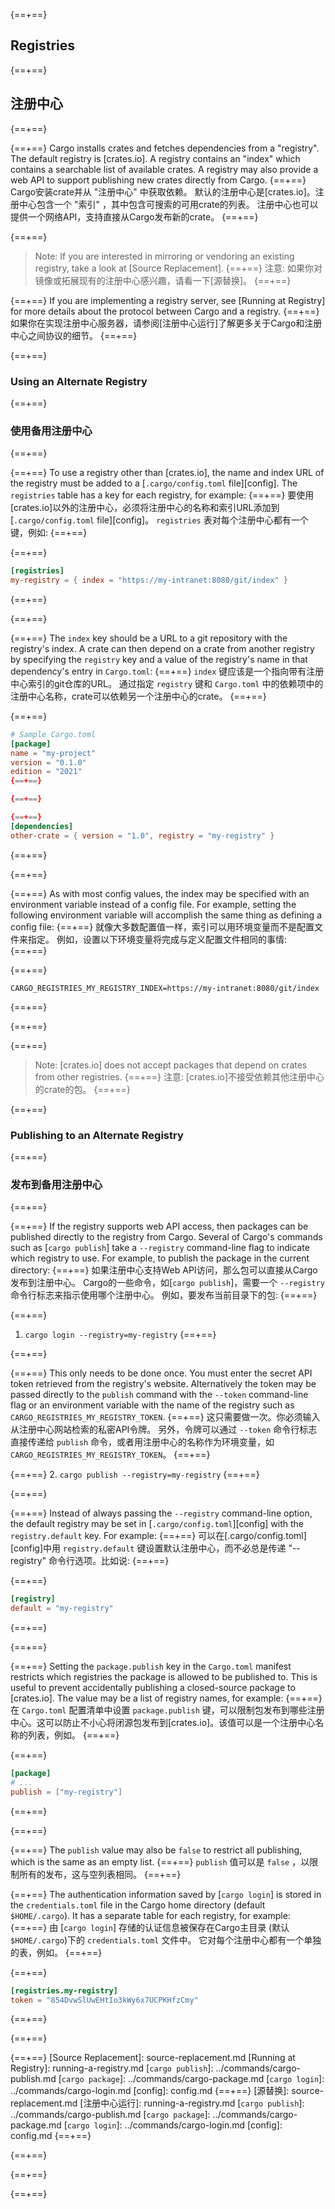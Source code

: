 {==+==}
## Registries
{==+==}
## 注册中心
{==+==}

{==+==}
Cargo installs crates and fetches dependencies from a "registry". The default
registry is [crates.io]. A registry contains an "index" which contains a
searchable list of available crates. A registry may also provide a web API to
support publishing new crates directly from Cargo.
{==+==}
Cargo安装crate并从 "注册中心" 中获取依赖。
默认的注册中心是[crates.io]。注册中心包含一个 "索引" ，其中包含可搜索的可用crate的列表。
注册中心也可以提供一个网络API，支持直接从Cargo发布新的crate。
{==+==}

{==+==}
> Note: If you are interested in mirroring or vendoring an existing registry,
> take a look at [Source Replacement].
{==+==}
> 注意: 如果你对镜像或拓展现有的注册中心感兴趣，请看一下[源替换]。
{==+==}

{==+==}
If you are implementing a registry server, see [Running at Registry] for more
details about the protocol between Cargo and a registry.
{==+==}
如果你在实现注册中心服务器，请参阅[注册中心运行]了解更多关于Cargo和注册中心之间协议的细节。
{==+==}

{==+==}
### Using an Alternate Registry
{==+==}
### 使用备用注册中心
{==+==}

{==+==}
To use a registry other than [crates.io], the name and index URL of the
registry must be added to a [`.cargo/config.toml` file][config]. The `registries`
table has a key for each registry, for example:
{==+==}
要使用[crates.io]以外的注册中心，必须将注册中心的名称和索引URL添加到 [`.cargo/config.toml` file][config]。 `registries` 表对每个注册中心都有一个键，例如:
{==+==}

{==+==}
```toml
[registries]
my-registry = { index = "https://my-intranet:8080/git/index" }
```
{==+==}

{==+==}

{==+==}
The `index` key should be a URL to a git repository with the registry's index.
A crate can then depend on a crate from another registry by specifying the
`registry` key and a value of the registry's name in that dependency's entry
in `Cargo.toml`:
{==+==}
`index` 键应该是一个指向带有注册中心索引的git仓库的URL。
通过指定 `registry` 键和 `Cargo.toml` 中的依赖项中的注册中心名称，crate可以依赖另一个注册中心的crate。
{==+==}

{==+==}
```toml
# Sample Cargo.toml
[package]
name = "my-project"
version = "0.1.0"
edition = "2021"
{==+==}

{==+==}

{==+==}
[dependencies]
other-crate = { version = "1.0", registry = "my-registry" }
```
{==+==}

{==+==}

{==+==}
As with most config values, the index may be specified with an environment
variable instead of a config file. For example, setting the following
environment variable will accomplish the same thing as defining a config file:
{==+==}
就像大多数配置值一样，索引可以用环境变量而不是配置文件来指定。
例如，设置以下环境变量将完成与定义配置文件相同的事情:
{==+==}

{==+==}
```ignore
CARGO_REGISTRIES_MY_REGISTRY_INDEX=https://my-intranet:8080/git/index
```
{==+==}

{==+==}

{==+==}
> Note: [crates.io] does not accept packages that depend on crates from other
> registries.
{==+==}
> 注意: [crates.io]不接受依赖其他注册中心的crate的包。
{==+==}

{==+==}
### Publishing to an Alternate Registry
{==+==}
### 发布到备用注册中心
{==+==}

{==+==}
If the registry supports web API access, then packages can be published
directly to the registry from Cargo. Several of Cargo's commands such as
[`cargo publish`] take a `--registry` command-line flag to indicate which
registry to use. For example, to publish the package in the current directory:
{==+==}
如果注册中心支持Web API访问，那么包可以直接从Cargo发布到注册中心。
Cargo的一些命令，如[`cargo publish`]，需要一个 `--registry` 命令行标志来指示使用哪个注册中心。
例如，要发布当前目录下的包:
{==+==}

{==+==}
1. `cargo login --registry=my-registry`
{==+==}

{==+==}

{==+==}
    This only needs to be done once. You must enter the secret API token
    retrieved from the registry's website. Alternatively the token may be
    passed directly to the `publish` command with the `--token` command-line
    flag or an environment variable with the name of the registry such as
    `CARGO_REGISTRIES_MY_REGISTRY_TOKEN`.
{==+==}
    这只需要做一次。你必须输入从注册中心网站检索的私密API令牌。 
    另外，令牌可以通过 `--token` 命令行标志直接传递给 `publish` 命令，或者用注册中心的名称作为环境变量，如`CARGO_REGISTRIES_MY_REGISTRY_TOKEN`。
{==+==}

{==+==}
2. `cargo publish --registry=my-registry`
{==+==}

{==+==}

{==+==}
Instead of always passing the `--registry` command-line option, the default
registry may be set in [`.cargo/config.toml`][config] with the `registry.default`
key. For example:
{==+==}
可以在[.cargo/config.toml][config]中用 `registry.default` 键设置默认注册中心，而不必总是传递 "--registry" 命令行选项。比如说:
{==+==}

{==+==}
```toml
[registry]
default = "my-registry"
```
{==+==}

{==+==}

{==+==}
Setting the `package.publish` key in the `Cargo.toml` manifest restricts which
registries the package is allowed to be published to. This is useful to
prevent accidentally publishing a closed-source package to [crates.io]. The
value may be a list of registry names, for example:
{==+==}
在 `Cargo.toml` 配置清单中设置 `package.publish` 键，可以限制包发布到哪些注册中心。这可以防止不小心将闭源包发布到[crates.io]。该值可以是一个注册中心名称的列表，例如。
{==+==}

{==+==}
```toml
[package]
# ...
publish = ["my-registry"]
```
{==+==}

{==+==}

{==+==}
The `publish` value may also be `false` to restrict all publishing, which is
the same as an empty list.
{==+==}
 `publish` 值可以是 `false` ，以限制所有的发布，这与空列表相同。
{==+==}

{==+==}
The authentication information saved by [`cargo login`] is stored in the
`credentials.toml` file in the Cargo home directory (default `$HOME/.cargo`). It
has a separate table for each registry, for example:
{==+==}
由 [`cargo login`] 存储的认证信息被保存在Cargo主目录 (默认 `$HOME/.cargo`)下的 `credentials.toml` 文件中。
它对每个注册中心都有一个单独的表，例如。
{==+==}

{==+==}
```toml
[registries.my-registry]
token = "854DvwSlUwEHtIo3kWy6x7UCPKHfzCmy"
```
{==+==}

{==+==}

{==+==}
[Source Replacement]: source-replacement.md
[Running at Registry]: running-a-registry.md
[`cargo publish`]: ../commands/cargo-publish.md
[`cargo package`]: ../commands/cargo-package.md
[`cargo login`]: ../commands/cargo-login.md
[config]: config.md
{==+==}
[源替换]: source-replacement.md
[注册中心运行]: running-a-registry.md
[`cargo publish`]: ../commands/cargo-publish.md
[`cargo package`]: ../commands/cargo-package.md
[`cargo login`]: ../commands/cargo-login.md
[config]: config.md
{==+==}

{==+==}
<script>
(function() {
    var fragments = {
        "#running-a-registry": "running-a-registry.html",
        "#index-format": "registry-index.html",
        "#web-api": "registry-web-api.html",
        "#publish": "registry-web-api.html#publish",
        "#yank": "registry-web-api.html#yank",
        "#unyank": "registry-web-api.html#unyank",
        "#owners": "registry-web-api.html#owners",
        "#owners-list": "registry-web-api.html#owners-list",
        "#owners-add": "registry-web-api.html#owners-add",
        "#owners-remove": "registry-web-api.html#owners-remove",
        "#search": "registry-web-api.html#search",
        "#login": "registry-web-api.html#login",
    };
    var target = fragments[window.location.hash];
    if (target) {
        var url = window.location.toString();
        var base = url.substring(0, url.lastIndexOf('/'));
        window.location.replace(base + "/" + target);
    }
})();
</script>
{==+==}

{==+==}